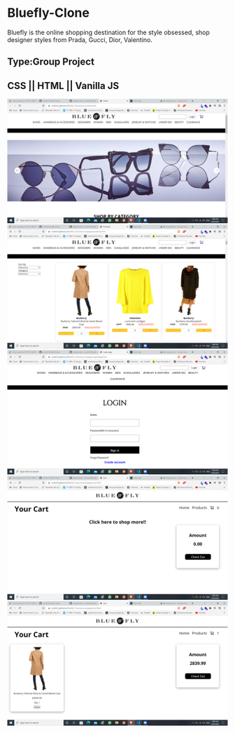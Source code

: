﻿# Bluefly-Clone

<p>Bluefly is the online shopping destination for the style obsessed, shop designer styles from Prada, Gucci, Dior, Valentino.</p>

<h2>Type:Group Project</h2>

<h2>CSS || HTML || Vanilla JS</h2>

<img src="./shot1.png" />
<img src="./shot2.png">
<img src="./shot3.png">
<img src="./shot4.png">
<img src="./shot5.png">
